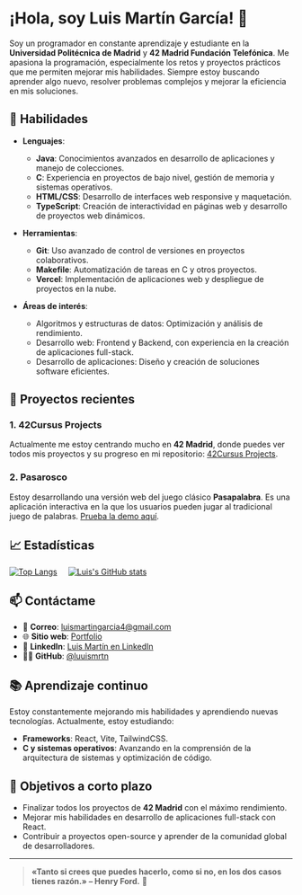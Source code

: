# ¡Hola, soy Luis Martín García! 👋

Soy un programador en constante aprendizaje y estudiante en la **Universidad Politécnica de Madrid** y **42 Madrid Fundación Telefónica**. Me apasiona la programación, especialmente los retos y proyectos prácticos que me permiten mejorar mis habilidades. Siempre estoy buscando aprender algo nuevo, resolver problemas complejos y mejorar la eficiencia en mis soluciones.

## 🔧 Habilidades

- **Lenguajes**:
  - **Java**: Conocimientos avanzados en desarrollo de aplicaciones y manejo de colecciones.
  - **C**: Experiencia en proyectos de bajo nivel, gestión de memoria y sistemas operativos.
  - **HTML/CSS**: Desarrollo de interfaces web responsive y maquetación.
  - **TypeScript**: Creación de interactividad en páginas web y desarrollo de proyectos web dinámicos.
  
- **Herramientas**:
  - **Git**: Uso avanzado de control de versiones en proyectos colaborativos.
  - **Makefile**: Automatización de tareas en C y otros proyectos.
  - **Vercel**: Implementación de aplicaciones web y despliegue de proyectos en la nube.

- **Áreas de interés**:
  - Algoritmos y estructuras de datos: Optimización y análisis de rendimiento.
  - Desarrollo web: Frontend y Backend, con experiencia en la creación de aplicaciones full-stack.
  - Desarrollo de aplicaciones: Diseño y creación de soluciones software eficientes.

## 🚀 Proyectos recientes

### 1. **42Cursus Projects**  
Actualmente me estoy centrando mucho en **42 Madrid**, donde puedes ver todos mis proyectos y su progreso en mi repositorio: [42Cursus Projects](https://github.com/luuismrtn/42Cursus).

### 2. **Pasarosco**  
Estoy desarrollando una versión web del juego clásico **Pasapalabra**. Es una aplicación interactiva en la que los usuarios pueden jugar al tradicional juego de palabras. [Prueba la demo aquí](https://pasapalabra-pro.vercel.app/home).

## 📈 Estadísticas

[![Top Langs](https://github-readme-stats.vercel.app/api/top-langs/?username=luuismrtn&layout=compact&theme=github_dark&locale=es)](https://github.com/luuismrtn) &nbsp;&nbsp;&nbsp; [![Luis's GitHub stats](https://github-readme-stats.vercel.app/api?username=luuismrtn&show_icons=true&hide_title=true&theme=github_dark&locale=es)](https://github.com/luuismrtn)




## 📫 Contáctame

- 📧 **Correo**: [luismartingarcia4@gmail.com](mailto:luismartingarcia4@gmail.com)
- 🌐 **Sitio web**: [Portfolio](https://luismartingarcia.vercel.app/)
- 💼 **LinkedIn**: [Luis Martín en LinkedIn](https://www.linkedin.com/in/luis-martin-garcia/)
- 🧑‍💻 **GitHub**: [@luuismrtn](https://github.com/luuismrtn)

## 📚 Aprendizaje continuo

Estoy constantemente mejorando mis habilidades y aprendiendo nuevas tecnologías. Actualmente, estoy estudiando:
- **Frameworks**: React, Vite, TailwindCSS.
- **C y sistemas operativos**: Avanzando en la comprensión de la arquitectura de sistemas y optimización de código.

## 🎯 Objetivos a corto plazo

- Finalizar todos los proyectos de **42 Madrid** con el máximo rendimiento.
- Mejorar mis habilidades en desarrollo de aplicaciones full-stack con React.
- Contribuir a proyectos open-source y aprender de la comunidad global de desarrolladores.

---

> **«Tanto si crees que puedes hacerlo, como si no, en los dos casos tienes razón.» – Henry Ford.** 🚀
